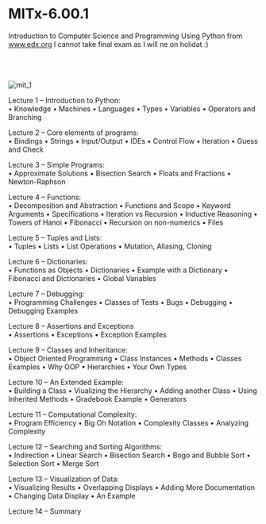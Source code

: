 # MITx-6.00.1
Introduction to Computer Science and Programming Using Python from www.edx.org
I cannot take final exam as I will ne on holidat :)

\
\
\
![mit_1](https://user-images.githubusercontent.com/24844600/28265335-250bea68-6ae7-11e7-8579-5f81b63753d1.PNG)


Lecture 1 – Introduction to Python:\
• Knowledge
• Machines
• Languages
• Types
• Variables
• Operators and Branching

Lecture 2 – Core elements of programs:\
• Bindings
• Strings
• Input/Output
• IDEs
• Control Flow
• Iteration
• Guess and Check

Lecture 3 – Simple Programs:\
• Approximate Solutions
• Bisection Search
• Floats and Fractions
• Newton-Raphson

Lecture 4 – Functions:\
• Decomposition and Abstraction
• Functions and Scope
• Keyword Arguments
• Specifications
• Iteration vs Recursion
• Inductive Reasoning
• Towers of Hanoi
• Fibonacci
• Recursion on non-numerics
• Files

Lecture 5 – Tuples and Lists:\
• Tuples
• Lists
• List Operations
• Mutation, Aliasing, Cloning

Lecture 6 – Dictionaries:\
• Functions as Objects
• Dictionaries
• Example with a Dictionary
• Fibonacci and Dictionaries
• Global Variables

Lecture 7 – Debugging:\
• Programming Challenges
• Classes of Tests
• Bugs
• Debugging
• Debugging Examples

Lecture 8 – Assertions and Exceptions\
• Assertions
• Exceptions
• Exception Examples

Lecture 9 – Classes and Inheritance:\
• Object Oriented Programming
• Class Instances
• Methods
• Classes Examples
• Why OOP
• Hierarchies
• Your Own Types

Lecture 10 – An Extended Example:\
• Building a Class
• Viualizing the Hierarchy
• Adding another Class
• Using Inherited Methods
• Gradebook Example
• Generators

Lecture 11 – Computational Complexity:\
• Program Efficiency
• Big Oh Notation
• Complexity Classes
• Analyzing Complexity

Lecture 12 – Searching and Sorting Algorithms:\
• Indirection
• Linear Search
• Bisection Search
• Bogo and Bubble Sort
• Selection Sort
• Merge Sort

Lecture 13 – Visualization of Data:\
• Visualizing Results
• Overlapping Displays
• Adding More Documentation
• Changing Data Display
• An Example

Lecture 14 – Summary
